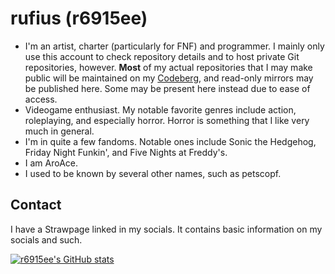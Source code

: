 # rufius (r6915ee)

* I'm an artist, charter (particularly for FNF) and programmer. I mainly only use this account to check repository details and to host private Git repositories, however.
**Most** of my actual repositories that I may make public will be maintained on my [Codeberg](https://codeberg.org/r6915ee-cb), and read-only mirrors may be published here.
Some may be present here instead due to ease of access.
* Videogame enthusiast. My notable favorite genres include action, roleplaying, and especially horror. Horror is something that I like very much in general.
* I'm in quite a few fandoms. Notable ones include Sonic the Hedgehog, Friday Night Funkin', and Five Nights at Freddy's.
* I am AroAce.
* I used to be known by several other names, such as petscopf.

## Contact

I have a Strawpage linked in my socials. It contains basic information on my socials and such.

[![r6915ee's GitHub stats](https://github-readme-stats.vercel.app/api?username=r6915ee)](https://github.com/anuraghazra/github-readme-stats)
